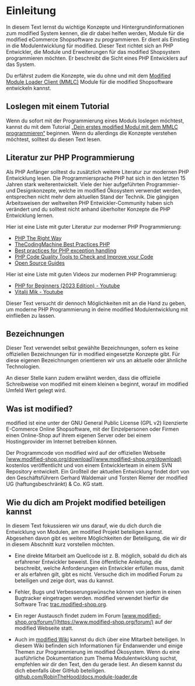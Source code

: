 # Einleitung

In diesem Text lernst du wichtige Konzepte und Hintergrundinformationen zum modified System kennen, die dir dabei helfen werden, Module für die modified eCommerce Shopsoftware zu programmieren. Er dient als Einstieg in die Modulentwicklung für modified. Dieser Text richtet sich an PHP Entwickler, die Module und Erweiterungen für das modified Shopsystem programmieren möchten. Er beschreibt die Sicht eines PHP Entwicklers auf das System.

Du erfährst zudem die Konzepte, wie du ohne und mit dem [Modified Module Loader Client (MMLC)](https://module-loader.de) Module für die modified Shopsoftware entwickeln kannst.

## Loslegen mit einem Tutorial

Wenn du sofort mit der Programmierung eines Moduls loslegen möchtest, kannst du mit dem Tutorial [„Dein erstes modified Modul mit dem MMLC programmieren“](https://module-loader.de/docs/tutorial.php) beginnen. Wenn du allerdings die Konzepte verstehen möchtest, solltest du diesen Text lesen.

## Literatur zur PHP Programmierung

Als PHP Anfänger solltest du zusätzlich weitere Literatur zur modernen PHP Entwicklung lesen. Die Programmiersprache PHP hat sich in den letzten 15 Jahren stark weiterentwickelt. Viele der hier aufgeführten Programmier- und Designkonzepte, welche im modified Ökosystem verwendet werden, entsprechen nicht mehr dem aktuellen Stand der Technik. Die gängigen Arbeitsweisen der weltweiten PHP Entwickler-Community haben sich verändert und du solltest nicht anhand überholter Konzepte die PHP Entwicklung lernen.

Hier ist eine Liste mit guter Literatur zur moderner PHP Programmierung:

- [PHP The Right Way](https://phptherightway.com)
- [TheCodingMachine Best Practices PHP](https://bestpractices.thecodingmachine.com)
- [Best practices for PHP exception handling](https://moxio.com/blog/best-practices-for-php-exception-handling/)
- [PHP Code Quality Tools to Check and Improve your Code](https://thevaluable.dev/code-quality-check-tools-php/)
- [Open Source Guides](https://opensource.guide)

Hier ist eine Liste mit guten Videos zur modernen PHP Programmierug:

- [PHP for Beginners (2023 Edition) - Youtube](https://www.youtube.com/watch?v=U2lQWR6uIuo&list=PL3VM-unCzF8ipG50KDjnzhugceoSG3RTC)
- [Vitalij Mik - Youtube](https://www.youtube.com/@VitalijMik)

Dieser Text versucht dir dennoch Möglichkeiten mit an die Hand zu geben, um moderne PHP Programmierung in deine modified Modulentwicklung mit einfließen zu lassen.

## Bezeichnungen

Dieser Text verwendet selbst gewählte Bezeichnungen, sofern es keine offiziellen Bezeichnungen für in modified eingesetzte Konzepte gibt. Für diese eigenen Bezeichnungen orientieren wir uns an aktuelle oder ähnliche Technologien.

An dieser Stelle kann zudem erwähnt werden, dass die offizielle Schreibweise von modified mit einem kleinen `m` beginnt, worauf im modified Umfeld Wert gelegt wird.

## Was ist modified?

modified ist eine unter der GNU General Public License (GPL v2) lizenzierte E-Commerce Online Shopsoftware, mit der Einzelpersonen oder Firmen einen Online-Shop auf ihrem eigenen Server oder bei einem Hostingprovider im Internet betreiben können.

Der Programmcode von modified wird auf der offiziellen Webseite [www.modified-shop.org/download](www.modified-shop.org/download) kostenlos veröffentlicht und von einem Entwicklerteam in einem SVN Repository entwickelt. Ein Großteil der aktuellen Entwicklung findet dort von den Geschäftsführern Gerhard Waldemair und Torsten Riemer der modified UG (haftungsbeschränkt) & Co. KG statt.

## Wie du dich am Projekt modified beteiligen kannst

In diesem Text fokussieren wir uns darauf, wie du dich durch die Entwicklung von Modulen, am modified Projekt beteiligen kannst. Abgesehen davon gibt es weitere Möglichkeiten der Beteiligung, die wir dir in diesem Abschnitt kurz vorstellen möchten.

- Eine direkte Mitarbeit am Quellcode ist z. B. möglich, sobald du dich als erfahrener Entwickler beweist. Eine öffentliche Anleitung, die beschreibt, welche Anforderungen ein Entwickler erfüllen muss, damit er als erfahren gilt, gibt es nicht. Versuche dich im modified Forum zu beteiligen und zeige dort, was du kannst.

- Fehler, Bugs und Verbesserungswünsche können von jedem in einen Bugtracker eingetragen werden. modified verwendet hierfür die Software Trac [trac.modified-shop.org](https://trac.modified-shop.org).

- Ein reger Austausch findet zudem im Forum [www.modified-shop.org/forum/](https://www.modified-shop.org/forum/) auf der modified Webseite statt.

- Auch im [modified Wiki](https://www.modified-shop.org/wiki/Hauptseite) kannst du dich über eine Mitarbeit beteiligen. In diesem Wiki befinden sich Informationen für Endanwender und einige Themen zur Programmierung im modified Ökosystem. Wenn du eine ausführliche Dokumentation zum Thema Modulentwicklung suchst, empfehlen wir dir den Text, den du gerade liest. An diesem kannst du dich ebenfalls über GitHub beteiligen. [github.com/RobinTheHood/docs.module-loader.de](https://github.com/RobinTheHood/docs.module-loader.de)
